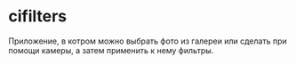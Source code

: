# cifilters

Приложение, в котром можно выбрать фото из галереи или сделать при помощи камеры, а затем применить к нему фильтры.